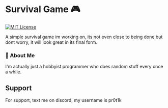 # Survival Game 🎮
[![MIT License](https://img.shields.io/badge/License-MIT-green.svg)](https://choosealicense.com/licenses/mit/)

A simple survival game im working on, its not even close to being done but dont worry, it will look great in its final form.

### 🚀 About Me
I'm actually just a hobbyist programmer who does random stuff every once a while.


## Support

For support, text me on discord, my username is pr0t1k

